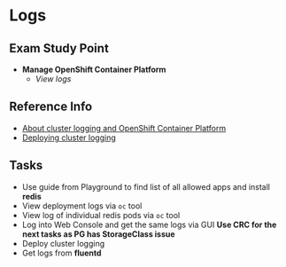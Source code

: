 # Logs

## Exam Study Point

* **Manage OpenShift Container Platform**
    * _View logs_

## Reference Info

* [About cluster logging and OpenShift Container Platform](https://docs.openshift.com/container-platform/4.2/logging/cluster-logging.html)
* [Deploying cluster logging](https://docs.openshift.com/container-platform/4.2/logging/cluster-logging-deploying.html)

## Tasks

* Use guide from Playground to find list of all allowed apps and
    install **redis**
* View deployment logs via `oc` tool
* View log of individual redis pods via `oc` tool
* Log into Web Console and get the same logs via GUI
**Use CRC for the next tasks as PG has StorageClass issue**
* Deploy cluster logging
* Get logs from **fluentd**